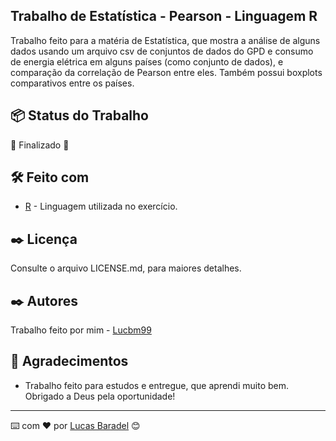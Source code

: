 ## Trabalho de Estatística - Pearson - Linguagem R
Trabalho feito para a matéria de Estatística, que mostra a análise de alguns dados usando um arquivo csv de conjuntos de dados do GPD e consumo de energia elétrica em alguns países (como conjunto de dados), e comparação da correlação de Pearson entre eles. 
Também possui boxplots comparativos entre os países.


## 📦 Status do Trabalho
🚧  Finalizado 🚧


## 🛠️ Feito com
* [R](https://www.ufrgs.br/soft-livre-edu/software-educacional-livre-na-wikipedia/r-linguagem-de-programacao/) - Linguagem utilizada no exercício.


## ✒️ Licença 
Consulte o arquivo LICENSE.md, para maiores detalhes.

## ✒️ Autores
Trabalho feito por mim - [Lucbm99](https://github.com/Lucbm99)


## 🎁 Agradecimentos
* Trabalho feito para estudos e entregue, que aprendi muito bem. Obrigado a Deus pela oportunidade!


---
⌨️ com ❤️ por [Lucas Baradel](https://github.com/Lucbm99) 😊
